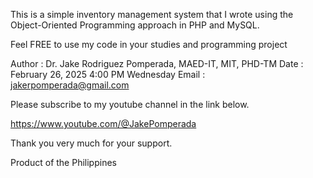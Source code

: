 This is a simple inventory management system that I wrote using the Object-Oriented Programming approach in PHP and MySQL.

Feel FREE to use my code in your studies and programming project

Author :  Dr. Jake Rodriguez Pomperada, MAED-IT, MIT, PHD-TM
Date   :  February 26, 2025   4:00 PM  Wednesday
Email  :  jakerpomperada@gmail.com

Please subscribe to my youtube channel in the link below.

https://www.youtube.com/@JakePomperada

Thank you very much for your support.

Product of the Philippines
